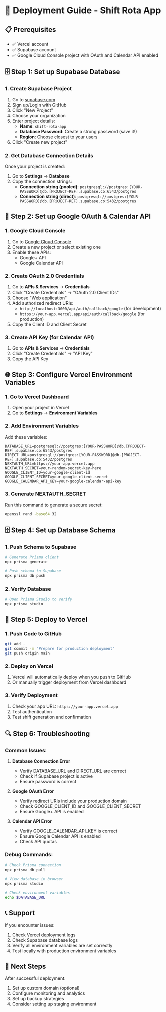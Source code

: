# 🚀 Deployment Guide - Shift Rota App

## 📋 Prerequisites
- ✅ Vercel account
- ✅ Supabase account
- ✅ Google Cloud Console project with OAuth and Calendar API enabled

## 🗄️ Step 1: Set up Supabase Database

### 1. Create Supabase Project
1. Go to [supabase.com](https://supabase.com)
2. Sign up/Login with GitHub
3. Click "New Project"
4. Choose your organization
5. Enter project details:
   - **Name**: `shift-rota-app`
   - **Database Password**: Create a strong password (save it!)
   - **Region**: Choose closest to your users
6. Click "Create new project"

### 2. Get Database Connection Details
Once your project is created:
1. Go to **Settings** → **Database**
2. Copy the connection strings:
   - **Connection string (pooled)**: `postgresql://postgres:[YOUR-PASSWORD]@db.[PROJECT-REF].supabase.co:6543/postgres`
   - **Connection string (direct)**: `postgresql://postgres:[YOUR-PASSWORD]@db.[PROJECT-REF].supabase.co:5432/postgres`

## 🔧 Step 2: Set up Google OAuth & Calendar API

### 1. Google Cloud Console
1. Go to [Google Cloud Console](https://console.cloud.google.com/)
2. Create a new project or select existing one
3. Enable these APIs:
   - Google+ API
   - Google Calendar API

### 2. Create OAuth 2.0 Credentials
1. Go to **APIs & Services** → **Credentials**
2. Click "Create Credentials" → "OAuth 2.0 Client IDs"
3. Choose "Web application"
4. Add authorized redirect URIs:
   - `http://localhost:3000/api/auth/callback/google` (for development)
   - `https://your-app.vercel.app/api/auth/callback/google` (for production)
5. Copy the Client ID and Client Secret

### 3. Create API Key (for Calendar API)
1. Go to **APIs & Services** → **Credentials**
2. Click "Create Credentials" → "API Key"
3. Copy the API Key

## 🌐 Step 3: Configure Vercel Environment Variables

### 1. Go to Vercel Dashboard
1. Open your project in Vercel
2. Go to **Settings** → **Environment Variables**

### 2. Add Environment Variables
Add these variables:

```
DATABASE_URL=postgresql://postgres:[YOUR-PASSWORD]@db.[PROJECT-REF].supabase.co:6543/postgres
DIRECT_URL=postgresql://postgres:[YOUR-PASSWORD]@db.[PROJECT-REF].supabase.co:5432/postgres
NEXTAUTH_URL=https://your-app.vercel.app
NEXTAUTH_SECRET=your-random-secret-key-here
GOOGLE_CLIENT_ID=your-google-client-id
GOOGLE_CLIENT_SECRET=your-google-client-secret
GOOGLE_CALENDAR_API_KEY=your-google-calendar-api-key
```

### 3. Generate NEXTAUTH_SECRET
Run this command to generate a secure secret:
```bash
openssl rand -base64 32
```

## 🗄️ Step 4: Set up Database Schema

### 1. Push Schema to Supabase
```bash
# Generate Prisma client
npx prisma generate

# Push schema to Supabase
npx prisma db push
```

### 2. Verify Database
```bash
# Open Prisma Studio to verify
npx prisma studio
```

## 🚀 Step 5: Deploy to Vercel

### 1. Push Code to GitHub
```bash
git add .
git commit -m "Prepare for production deployment"
git push origin main
```

### 2. Deploy on Vercel
1. Vercel will automatically deploy when you push to GitHub
2. Or manually trigger deployment from Vercel dashboard

### 3. Verify Deployment
1. Check your app URL: `https://your-app.vercel.app`
2. Test authentication
3. Test shift generation and confirmation

## 🔍 Step 6: Troubleshooting

### Common Issues:

1. **Database Connection Error**
   - Verify DATABASE_URL and DIRECT_URL are correct
   - Check if Supabase project is active
   - Ensure password is correct

2. **Google OAuth Error**
   - Verify redirect URIs include your production domain
   - Check GOOGLE_CLIENT_ID and GOOGLE_CLIENT_SECRET
   - Ensure Google+ API is enabled

3. **Calendar API Error**
   - Verify GOOGLE_CALENDAR_API_KEY is correct
   - Ensure Google Calendar API is enabled
   - Check API quotas

### Debug Commands:
```bash
# Check Prisma connection
npx prisma db pull

# View database in browser
npx prisma studio

# Check environment variables
echo $DATABASE_URL
```

## 📞 Support

If you encounter issues:
1. Check Vercel deployment logs
2. Check Supabase database logs
3. Verify all environment variables are set correctly
4. Test locally with production environment variables

## 🎯 Next Steps

After successful deployment:
1. Set up custom domain (optional)
2. Configure monitoring and analytics
3. Set up backup strategies
4. Consider setting up staging environment
